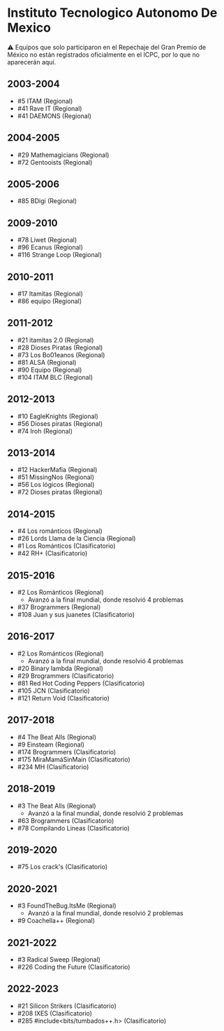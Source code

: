 # Instituto Tecnologico Autonomo De Mexico

:warning: Equipos que solo participaron en el Repechaje del Gran Premio de México no están registrados oficialmente en el ICPC, por lo que no aparecerán aquí.

## 2003-2004

- #5 ITAM (Regional)
- #41 Rave IT (Regional)
- #41 DAEMONS (Regional)

## 2004-2005

- #29 Mathemagicians (Regional)
- #72 Gentooists (Regional)

## 2005-2006

- #85 BDigi (Regional)

## 2009-2010

- #78 Liwet (Regional)
- #96 Ecanus (Regional)
- #116 Strange Loop (Regional)

## 2010-2011

- #17 Itamitas (Regional)
- #86 equipo<T> (Regional)

## 2011-2012

- #21 itamitas 2.0 (Regional)
- #28 Dioses Piratas (Regional)
- #73 Los Bo01eanos (Regional)
- #81 ALSA (Regional)
- #90 Equipo<T> (Regional)
- #104 ITAM BLC (Regional)

## 2012-2013

- #10 EagleKnights (Regional)
- #56 Dioses piratas (Regional)
- #74 Iroh (Regional)

## 2013-2014

- #12 HackerMafia (Regional)
- #51 MissingNos (Regional)
- #56 Los lógicos (Regional)
- #72 Dioses piratas (Regional)

## 2014-2015

- #4 Los románticos (Regional)
- #26 Lords Llama de la Ciencia (Regional)
- #1 Los Románticos (Clasificatorio)
- #42 RH+ (Clasificatorio)

## 2015-2016

- #2 Los Románticos (Regional)
  - Avanzó a la final mundial, donde resolvió 4 problemas
- #37 Brogrammers (Regional)
- #108 Juan y sus juanetes (Clasificatorio)

## 2016-2017

- #2 Los Románticos (Regional)
  - Avanzó a la final mundial, donde resolvió 4 problemas
- #20 Binary lambda (Regional)
- #29 Brogrammers (Clasificatorio)
- #81 Red Hot Coding Peppers (Clasificatorio)
- #105 JCN (Clasificatorio)
- #121 Return Void (Clasificatorio)

## 2017-2018

- #4 The Beat Alls (Regional)
- #9 Einsteam (Regional)
- #174 Brogrammers (Clasificatorio)
- #175 MiraMamáSinMain (Clasificatorio)
- #234 MH (Clasificatorio)

## 2018-2019

- #3 The Beat Alls (Regional)
  - Avanzó a la final mundial, donde resolvió 2 problemas
- #63 Brogrammers (Clasificatorio)
- #78 Compilando Lineas (Clasificatorio)

## 2019-2020

- #75 Los crack's (Clasificatorio)

## 2020-2021

- #3 FoundTheBug.ItsMe (Regional)
  - Avanzó a la final mundial, donde resolvió 2 problemas
- #9 Coachella++ (Regional)

## 2021-2022

- #3 Radical Sweep (Regional)
- #226 Coding the Future (Clasificatorio)

## 2022-2023

- #21 Silicon Strikers (Clasificatorio)
- #208 IXES (Clasificatorio)
- #285 #include<bits/tumbados++.h> (Clasificatorio)


